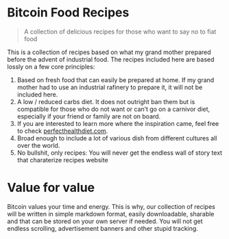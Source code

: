 # Bitcoin Food Recipes

> A collection of delicious recipes for those who want to say no to fiat food

This is a collection of recipes based on what my grand mother prepared before the advent of industrial food. The recipes included here are based lossly on a few core principles:

1) Based on fresh food that can easily be prepared at home. If my grand mother had to use an industrial rafinery to prepare it, it will not be included here.
2) A low / reduced carbs diet. It does not outright ban them but is compatible for those who do not want or can’t go on a carnivor diet, especially if your friend or family are not on board.
3) If you are interested to learn more where the inspiration came, feel free to check [perfecthealthdiet.com](https://perfecthealthdiet.com/).
4) Broad enough to include a lot of various dish from different cultures all over the world.
5) No bullshit, only recipes: You will never get the endless wall of story text that charaterize recipes website

# Value for value

Bitcoin values your time and energy. This is why, our collection of recipes will be written in simple markdown format, easily downloadable, sharable and that can be stored on your own server if needed. You will not get endless scrolling, advertisement banners and other stupid tracking.

